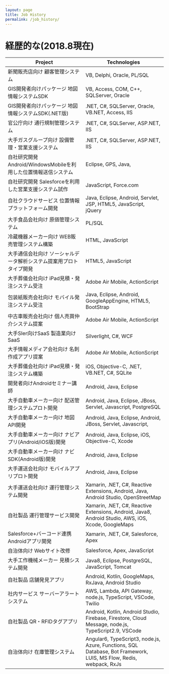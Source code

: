 ```yaml
---
layout: page
title: Job History
permalink: /job_history/
---
```


# 経歴的な(2018.8現在)

| Project                                                             | Technologies                                                                                                       |
|---------------------------------------------------------------------|--------------------------------------------------------------------------------------------------------------------|
| 新聞販売店向け 顧客管理システム                                     | VB, Delphi, Oracle, PL/SQL                                                                                         |
| GIS開発者向けパッケージ 地図情報システムSDK                         | VB, Access, COM, C++, SQLServer, Oracle                                                                            |
| GIS開発者向けパッケージ 地図情報システムSDK(.NET版)                 | .NET, C#, SQLServer, Oracle, VB.NET, Access, IIS                                                                   |
| 官公庁向け 通行規制管理システム                                     | .NET, C#, SQLServer, ASP.NET, IIS                                                                                  |
| 大手ガスグループ向け 設備管理・営業支援システム                     | .NET, C#, SQLServer, ASP.NET, IIS                                                                                  |
| 自社研究開発 Android/WindowsMobileを利用した位置情報送信システム    | Eclipse, GPS, Java,                                                                                                |
| 自社研究開発 Salesforceを利用した営業支援システム試作               | JavaScript, Force.com                                                                                              |
| 自社クラウドサービス 位置情報プラットフォーム開発                   | Java, Eclipse, Android, Servlet, JSP, HTML5, JavaScript, jQuery                                                    |
| 大手食品会社向け 原価管理システム                                   | PL/SQL                                                                                                             |
| 冷蔵機器メーカー向け WEB販売管理システム構築                        | HTML, JavaScript                                                                                                   |
| 大手通信会社向け ソーシャルデータ解析システム提案用プロトタイプ開発 | HTML5, JavaScript                                                                                                  |
| 大手葬儀会社向け iPad見積・発注システム受注                         | Adobe Air Mobile, ActionScript                                                                                     |
| 包装紙販売会社向け モバイル発注システム受注                         | Java, Eclipse, Android, GoogleAppEngine, HTML5, BootStrap                                                          |
| 中古車販売会社向け 個人売買仲介システム提案                         | Adobe Air Mobile, ActionScript                                                                                     |
| 大手SIer向けSaaS 製造業向けSaaS                                     | Silverlight, C#, WCF                                                                                               |
| 大手情報メディア会社向け 名刺作成アプリ提案                         | Adobe Air Mobile, ActionScript                                                                                     |
| 大手葬儀会社向け iPad見積・発注システム構築                         | iOS, Objective-C, .NET, VB.NET, C#, SQLite                                                                         |
| 開発者向けAndroidセミナー講師                                       | Android, Java, Eclipse                                                                                             |
| 大手自動車メーカー向け 配送管理システムプロト開発                   | Android, Java, Eclipse, JBoss, Servlet, Javascript, PostgreSQL                                                     |
| 大手自動車メーカー向け 地図API開発                                  | Android, Java, Eclipse, Android, JBoss, Servlet, Javascript,                                                       |
| 大手自動車メーカー向け ナビアプリ(Android/iOS版)開発                | Android, Java, Eclipse, iOS, Objective-C, Xcode                                                                    |
| 大手自動車メーカー向け ナビSDK(Android版)開発                       | Android, Java, Eclipse                                                                                             |
| 大手運送会社向け モバイルアプリプロト開発                           | Android, Java, Eclipse                                                                                             |
| 大手運送会社向け 運行管理システム開発                               | Xamarin, .NET, C#, Reactive Extensions, Android, Java, Android Studio, OpenStreetMap                               |
| 自社製品 運行管理サービス開発                                       | Xamarin, .NET, C#, Reactive Extensions, Android, Java8, Android Studio, AWS, iOS, Xcode, GoogleMaps                |
| Salesforce+バーコード連携 Androidアプリ開発                         | Xamarin, .NET, C#, Salesforce, Apex                                                                                |
| 自治体向け Webサイト改修                                            | Salesforce, Apex, JavaScript                                                                                       |
| 大手工作機械メーカー 見積システム開発                               | Java8, Eclipse, PostgreSQL, JavaScript, Tomcat                                                                     |
| 自社製品 店舗発見アプリ                                             | Android, Kotlin, GoogleMaps, RxJava, Android Studio                                                                |
| 社内サービス サーバーアラートシステム                               | AWS, Lambda, API Gateway, node.js, TypeScript, VSCode, Twilio                                                      |
| 自社製品 QR・RFIDタグアプリ                                         | Android, Kotlin, Android Studio, Firebase, Firestore, Cloud Message, node.js, TypeScript2.9, VSCode                |
| 自治体向け 在庫管理システム                                         | Angular6, TypeScript3, node.js, Azure, Functions, SQL Database, Bot Framework, LUIS, MS Flow, Redis, webpack, RxJs |